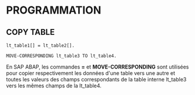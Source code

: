 # **PROGRAMMATION**

## **COPY TABLE**

```ABAP
lt_table1[] = lt_table2[].

MOVE-CORRESPONDING lt_table3 TO lt_table4.
```

En SAP ABAP, les commandes **=** et **MOVE-CORRESPONDING** sont utilisées pour copier respectivement les données d'une table vers une autre et toutes les valeurs des champs correspondants de la table interne lt_table3 vers les mêmes champs de la lt_table4.
